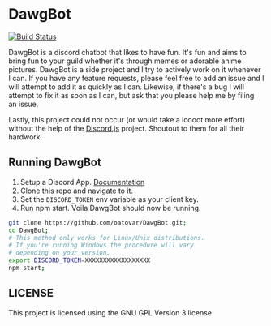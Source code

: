 # DawgBot

[![Build Status](https://travis-ci.org/oatovar/DawgBot.svg?branch=master)](https://travis-ci.org/oatovar/DawgBot)

DawgBot is a discord chatbot that likes to have fun. It's fun and aims to bring fun to your guild whether it's through memes or adorable anime pictures. DawgBot is a side project and I try to actively work on it whenever I can. If you have any feature requests, please feel free to add an issue and I will attempt to add it as quickly as I can. Likewise, if there's a bug I will attempt to fix it as soon as I can, but ask that you please help me by filing an issue.

Lastly, this project could not occur (or would take a loooot more effort) without the help of the [Discord.js](https://discord.js.org/#/) project. Shoutout to them for all their hardwork.

## Running DawgBot
1. Setup a Discord App. [Documentation](https://discordapp.com/developers/docs/intro)
2. Clone this repo and navigate to it.
3. Set the `DISCORD_TOKEN` env variable as your client key.
4. Run npm start. Voila DawgBot should now be running.
```sh
git clone https://github.com/oatovar/DawgBot.git;
cd DawgBot;
# This method only works for Linux/Unix distributions.
# If you're running Windows the procedure will vary
# depending on your version.
export DISCORD_TOKEN=XXXXXXXXXXXXXXXXXX
npm start;
```

## LICENSE
This project is licensed using the GNU GPL Version 3 license.